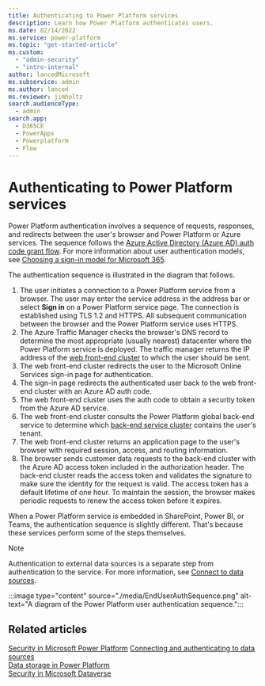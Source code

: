 ```yaml
---
title: Authenticating to Power Platform services
description: Learn how Power Platform authenticates users.
ms.date: 02/14/2022
ms.service: power-platform
ms.topic: "get-started-article"
ms.custom: 
  - "admin-security"
  - "intro-internal"
author: lancedMicrosoft
ms.subservice: admin
ms.author: lanced
ms.reviewer: jimholtz
search.audienceType: 
  - admin
search.app:
  - D365CE
  - PowerApps
  - Powerplatform
  - Flow
---
```

# Authenticating to Power Platform services

Power Platform authentication involves a sequence of requests, responses, and redirects between the user's browser and Power Platform or Azure services. The sequence follows the [Azure Active Directory (Azure AD) auth code grant flow](/azure/active-directory/develop/v2-oauth2-auth-code-flow). For more information about user authentication models, see [Choosing a sign-in model for Microsoft 365](https://www.microsoft.com/microsoft-365/blog/2014/05/13/choosing-a-sign-in-model-for-office-365/).

The authentication sequence is illustrated in the diagram that follows.

1. The user initiates a connection to a Power Platform service from a browser. The user may enter the service address in the address bar or select **Sign in** on a Power Platform service page. The connection is established using TLS 1.2 and HTTPS. All subsequent communication between the browser and the Power Platform service uses HTTPS.
1. The Azure Traffic Manager checks the browser's DNS record to determine the most appropriate (usually nearest) datacenter where the Power Platform service is deployed. The traffic manager returns the IP address of the [web front-end cluster](./overview.md) to which the user should be sent.
1. The web front-end cluster redirects the user to the Microsoft Online Services sign-in page for authentication.
1. The sign-in page redirects the authenticated user back to the web front-end cluster with an Azure AD auth code.
1. The web front-end cluster uses the auth code to obtain a security token from the Azure AD service.
1. The web front-end cluster consults the Power Platform global back-end service to determine which [back-end service cluster](./overview.md) contains the user's tenant.
1. The web front-end cluster returns an application page to the user's browser with required session, access, and routing information.
1. The browser sends customer data requests to the back-end cluster with the Azure AD access token included in the authorization header. The back-end cluster reads the access token and validates the signature to make sure the identity for the request is valid. The access token has a default lifetime of one hour. To maintain the session, the browser makes periodic requests to renew the access token before it expires.

When a Power Platform service is embedded in SharePoint, Power BI, or Teams, the authentication sequence is slightly different. That's because these services perform some of the steps themselves.

>[!NOTE]
>Authentication to external data sources is a separate step from authentication to the service. For more information, see [Connect to data sources](connect-data-sources.md).

:::image type="content" source="./media/EndUserAuthSequence.png" alt-text="A diagram of the Power Platform user authentication sequence.":::

## Related articles

[Security in Microsoft Power Platform](./overview.md)
[Connecting and authenticating to data sources](./connect-data-sources.md)  
[Data storage in Power Platform](./data-storage.md)  
[Security in Microsoft Dataverse](../wp-security.md)
